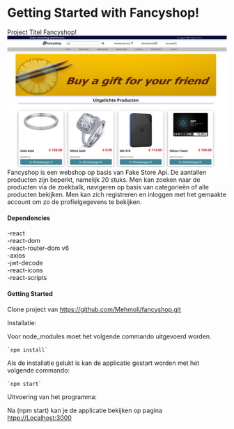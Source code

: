 # Getting Started with Fancyshop!

Project Titel Fancyshop!
![](readme.jpg)
Fancyshop is een webshop op basis van Fake Store Api.
De aantallen producten zijn beperkt, namelijk 20 stuks. 
Men kan zoeken naar de producten via de zoekbalk, 
navigeren op basis van categorieën of alle producten bekijken. Men kan zich registreren 
en inloggen met het gemaakte account om zo de profielgegevens te bekijken.

#### Dependencies

-react  
-react-dom  
-react-router-dom v6    
-axios  
-jwt-decode  
-react-icons  
-react-scripts  

#### Getting Started  
Clone project van <https://github.com/Mehmoli/fancyshop.git>

Installatie:
    
Voor node_modules moet het volgende commando uitgevoerd worden.

    `npm install`

Als de installatie gelukt is kan de applicatie gestart worden met het volgende commando:

    `npm start`

Uitvoering van het programma:

Na (npm start) kan je de applicatie bekijken op pagina <htpp://Localhost:3000>



